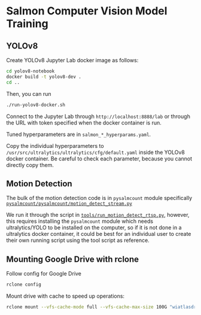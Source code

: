 # Salmon Computer Vision Model Training
## YOLOv8
Create YOLOv8 Jupyter Lab docker image as follows:
```bash
cd yolov8-notebook
docker build -t yolov8-dev .
cd ..
```

Then, you can run
```bash
./run-yolov8-docker.sh
```

Connect to the Jupyter Lab through `http://localhost:8888/lab` or through the URL with token specified
when the docker container is run.

Tuned hyperparameters are in `salmon_*_hyperparams.yaml`.

Copy the individual hyperparameters to `/usr/src/ultralytics/ultralytics/cfg/default.yaml` inside the
YOLOv8 docker container. Be careful to check each parameter, because you cannot directly copy them.

## Motion Detection

The bulk of the motion detection code is in `pysalmcount` module specifically
[`pysalmcount/pysalmcount/motion_detect_stream.py`](pysalmcount/pysalmcount/motion_detect_stream.py)

We run it through the script in
[`tools/run_motion_detect_rtsp.py`](tools/run_motion_detect_rtsp.py), however,
this requires installing the `pysalmcount` module which needs ultralytics/YOLO
to be installed on the computer, so if it is not done in a ultralytics docker
container, it could be best for an individual user to create their own running
script using the tool script as reference.

## Mounting Google Drive with rclone

Follow config for Google Drive
```bash
rclone config
```

Mount drive with cache to speed up operations:
```bash
rclone mount --vfs-cache-mode full --vfs-cache-max-size 100G "wiatlasdrive:Salmon Videos" Salmon_Videos
```
